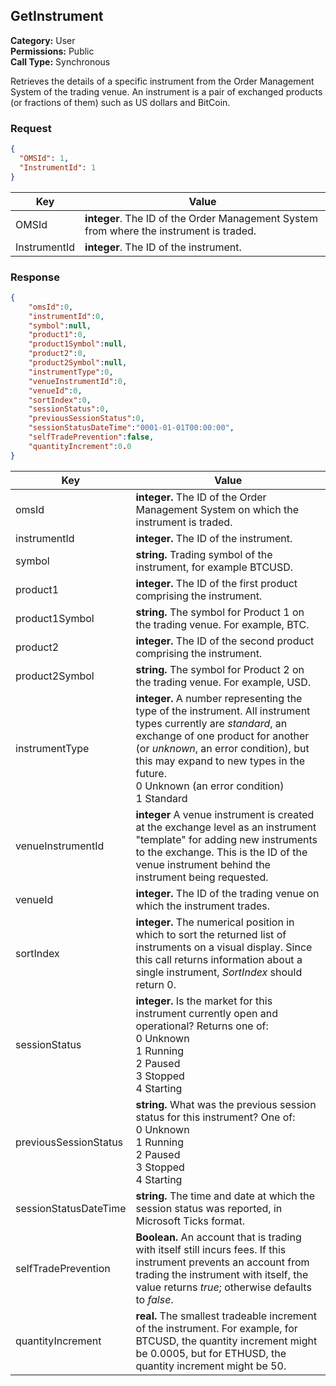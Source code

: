 ## GetInstrument

**Category:** User<br />
**Permissions:** Public<br />
**Call Type:** Synchronous

Retrieves the details of a specific instrument from the Order Management System of the trading venue. An instrument is a pair of exchanged products (or fractions of them) such as US dollars and BitCoin.

### Request

```json
{
  "OMSId": 1,
  "InstrumentId": 1 
}
```

| Key          | Value                                                        |
| ------------ | ------------------------------------------------------------ |
| OMSId        | **integer**. The ID of the Order Management System from where the instrument is traded. |
| InstrumentId | **integer**. The ID of the instrument.                       |

### Response

```json
{
    "omsId":0,
    "instrumentId":0,
    "symbol":null,
    "product1":0,
    "product1Symbol":null,
    "product2":0,
    "product2Symbol":null,
    "instrumentType":0,
    "venueInstrumentId":0,
    "venueId":0,
    "sortIndex":0,
    "sessionStatus":0,
    "previousSessionStatus":0,
    "sessionStatusDateTime":"0001-01-01T00:00:00",
    "selfTradePrevention":false,
    "quantityIncrement":0.0
}
```

| Key                   | Value                                                        |
| --------------------- | ------------------------------------------------------------ |
| omsId                 | **integer.** The ID of the Order Management System on which the instrument is traded. |
| instrumentId          | **integer.** The ID of the instrument.                       |
| symbol                | **string.** Trading symbol of the instrument, for example BTCUSD. |
| product1              | **integer.** The ID of the first product comprising the instrument. |
| product1Symbol        | **string.** The symbol for Product 1 on the trading venue. For example, BTC. |
| product2              | **integer.** The ID of the second product comprising the instrument. |
| product2Symbol        | **string.** The symbol for Product 2 on the trading venue. For example, USD. |
| instrumentType        | **integer.** A number representing the type of the instrument. All instrument types currently are *standard*, an exchange of one product for another (or *unknown*, an error condition), but this may expand to new types in the future.<br />0 Unknown (an error condition)<br />1 Standard |
| venueInstrumentId     | **integer** A venue instrument is created at the exchange level as an instrument "template" for adding new instruments to the exchange. This is the ID of the venue instrument behind the instrument being requested. |
| venueId               | **integer.** The ID of the trading venue on which the instrument trades. |
| sortIndex             | **integer.** The numerical position in which to sort the returned list of instruments on a visual display. Since this call returns information about a single instrument, *SortIndex* should return 0. |
| sessionStatus         | **integer.** Is the market for this instrument currently open and operational? Returns one of:<br />0 Unknown<br />1 Running<br />2 Paused<br />3 Stopped<br />4 Starting |
| previousSessionStatus | **string.** What was the previous session status for this instrument? One of:<br />0 Unknown<br />1 Running<br />2 Paused<br />3 Stopped<br />4 Starting |
| sessionStatusDateTime | **string.**  The time and date at which the session status was reported, in Microsoft Ticks format. |
| selfTradePrevention   | **Boolean.** An account that is trading with itself still incurs fees. If this instrument prevents an account from trading the instrument with itself, the value returns *true*; otherwise defaults to *false*. |
| quantityIncrement     | **real.** The smallest tradeable increment of the instrument. For example, for BTCUSD, the quantity increment might be 0.0005, but for ETHUSD, the quantity increment might be 50. |


